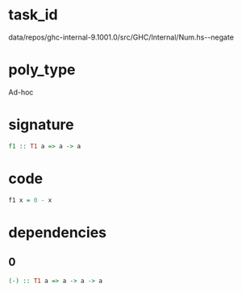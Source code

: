 
# task_id
data/repos/ghc-internal-9.1001.0/src/GHC/Internal/Num.hs--negate

# poly_type
Ad-hoc

# signature
```haskell
f1 :: T1 a => a -> a
```   

# code
```haskell
f1 x = 0 - x
```

# dependencies
## 0
```haskell
(-) :: T1 a => a -> a -> a
```
